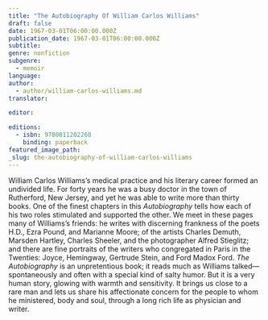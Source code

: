 ```yaml
---
title: "The Autobiography Of William Carlos Williams"
draft: false
date: 1967-03-01T06:00:00.000Z
publication_date: 1967-03-01T06:00:00.000Z
subtitle:
genre: nonfiction
subgenre:
  - memoir
language:
author:
  - author/william-carlos-williams.md
translator:

editor:

editions:
  - isbn: 9780811202268
    binding: paperback
featured_image_path:
_slug: the-autobiography-of-william-carlos-williams
---
```


William Carlos Williams’s medical practice and his literary career formed an undivided life. For forty years he was a busy doctor in the town of Rutherford, New Jersey, and yet he was able to write more than thirty books. One of the finest chapters in this _Autobiography_ tells how each of his two roles stimulated and supported the other. We meet in these pages many of Williams’s friends: he writes with discerning frankness of the poets H.D., Ezra Pound, and Marianne Moore; of the artists Charles Demuth, Marsden Hartley, Charles Sheeler, and the photographer Alfred Stieglitz; and there are fine portraits of the writers who congregated in Paris in the Twenties: Joyce, Hemingway, Gertrude Stein, and Ford Madox Ford. _The Autobiography_ is an unpretentious book; it reads much as Williams talked––spontaneously and often with a special kind of salty humor. But it is a very human story, glowing with warmth and sensitivity. It brings us close to a rare man and lets us share his affectionate concern for the people to whom he ministered, body and soul, through a long rich life as physician and writer.

